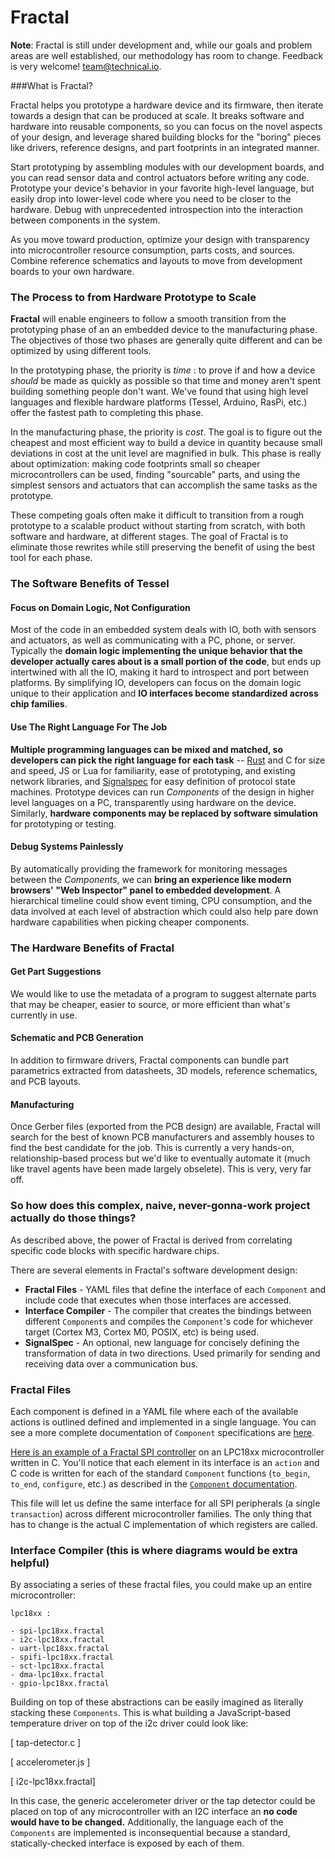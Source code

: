 # Fractal

**Note**: Fractal is still under development and, while our goals and problem areas are well established, our methodology has room to change. Feedback is very welcome! team@technical.io. 

###What is Fractal?

Fractal helps you prototype a hardware device and its firmware, then iterate towards a design that can be produced at scale. It breaks software and hardware into reusable components, so you can focus on the novel aspects of your design, and leverage shared building blocks for the "boring" pieces like drivers, reference designs, and part footprints in an integrated manner.

Start prototyping by assembling modules with our development boards, and you can read sensor data and control actuators before writing any code. Prototype your device's behavior in your favorite high-level language, but easily drop into lower-level code where you need to be closer to the hardware. Debug with unprecedented introspection into the interaction between components in the system.

As you move toward production, optimize your design with transparency into microcontroller resource consumption, parts costs, and sources. Combine reference schematics and layouts to move from development boards to your own hardware.

### The Process to from Hardware Prototype to Scale

**Fractal** will enable engineers to follow a smooth transition from the prototyping phase of an an embedded device to the manufacturing phase. The objectives of those two phases are generally quite different and can be optimized by using different tools. 

In the prototyping phase, the priority is *time* : to prove if and how a device *should* be made as quickly as possible so that time and money aren't spent building something people don't want. We've found that using high level languages and flexible hardware platforms (Tessel, Arduino, RasPi, etc.) offer the fastest path to completing this phase.

In the manufacturing phase, the priority is *cost*. The goal is to figure out the cheapest and most efficient way to build a device in quantity because small deviations in cost at the unit level are magnified in bulk. This phase is really about optimization: making code footprints small so cheaper microcontrollers can be used, finding "sourcable" parts, and using the simplest sensors and actuators that can accomplish the same tasks as the prototype.

These competing goals often make it difficult to transition from a rough prototype to a scalable product without starting from scratch, with both software and hardware, at different stages. The goal of Fractal is to eliminate those rewrites while still preserving the benefit of using the best tool for each phase.


### The Software Benefits of Tessel

#### Focus on Domain Logic, Not Configuration

Most of the code in an embedded system deals with IO, both with sensors and actuators, as well as communicating with a PC, phone, or server. Typically the **domain logic implementing the unique behavior that the developer actually cares about is a small portion of the code**, but ends up intertwined with all the IO, making it hard to introspect and port between platforms. By simplifying IO, developers can focus on the domain logic unique to their application and **IO interfaces become standardized across chip families**.

#### Use The Right Language For The Job

**Multiple programming languages can be mixed and matched, so developers can pick the right language for each task** -- [Rust](http://www.rust-lang.org/) and C for size and speed, JS or Lua for familiarity, ease of prototyping, and existing network libraries, and [Signalspec](http://signalspec.org) for easy definition of protocol state machines. Prototype devices can run *Components* of the design in higher level languages on a PC, transparently using hardware on the device. Similarly, **hardware components may be replaced by software simulation** for prototyping or testing.

#### Debug Systems Painlessly

By automatically providing the framework for monitoring messages between the *Components*, we can **bring an experience like modern browsers' "Web Inspector" panel to embedded development**. A hierarchical timeline could show event timing, CPU consumption, and the data involved at each level of abstraction which could also help pare down hardware capabilities when picking cheaper components.

### The Hardware Benefits of Fractal

#### Get Part Suggestions
We would like to use the metadata of a program to suggest alternate parts that may be cheaper, easier to source, or more efficient than what's currently in use. 

#### Schematic and PCB Generation
In addition to firmware drivers, Fractal components can bundle part parametrics extracted from datasheets, 3D models, reference schematics, and PCB layouts.

#### Manufacturing
Once Gerber files (exported from the PCB design) are available, Fractal will search for the best of known PCB manufacturers and assembly houses to find the best candidate for the job. This is currently a very hands-on, relationship-based process but we'd like to eventually automate it (much like travel agents have been made largely obselete). This is very, very far off.


### So how does this complex, naive, never-gonna-work project actually do those things?

As described above, the power of Fractal is derived from correlating specific code blocks with specific hardware chips.

There are several elements in Fractal's software development design:

* **Fractal Files** - YAML files that define the interface of each `Component` and include code that executes when those interfaces are accessed.
* **Interface Compiler** - The compiler that creates the bindings between different `Component`s and compiles the `Component`'s code for whichever target (Cortex M3, Cortex M0, POSIX, etc) is being used.
* **SignalSpec** - An optional, new language for concisely defining the transformation of data in two directions. Used primarily for sending and receiving data over a communication bus.

### Fractal Files

Each component is defined in a YAML file where each of the available actions is outlined defined and implemented in a single language. You can see a more complete documentation of `Component` specifications are [here](components.md). 

[Here is an example of a Fractal SPI controller](examples/spi.yaml) on an LPC18xx microcontroller written in C. You'll notice that each element in its interface is an `action` and C code is written for each of the standard `Component` functions (`to_begin`, `to_end`, `configure`, etc.) as described in the [`Component` documentation](components.md).

This file will let us define the same interface for all SPI peripherals (a single `transaction`) across different microcontroller families. The only thing that has to change is the actual C implementation of which registers are called.

### Interface Compiler (this is where diagrams would be extra helpful)

By associating a series of these fractal files, you could make up an entire microcontroller:

```
lpc18xx :

- spi-lpc18xx.fractal
- i2c-lpc18xx.fractal
- uart-lpc18xx.fractal
- spifi-lpc18xx.fractal
- sct-lpc18xx.fractal
- dma-lpc18xx.fractal
- gpio-lpc18xx.fractal
```

Building on top of these abstractions can be easily imagined as literally stacking these `Components`. This is what building a JavaScript-based temperature driver on top of the i2c driver could look like:

[ tap-detector.c ]  

[ accelerometer.js ] 

[ i2c-lpc18xx.fractal]  

In this case, the generic accelerometer driver or the tap detector could be placed on top of any microcontroller with an I2C interface an **no code would have to be changed.** Additionally, the language each of the `Components` are implemented is inconsequential because a standard, statically-checked interface is exposed by each of them.
